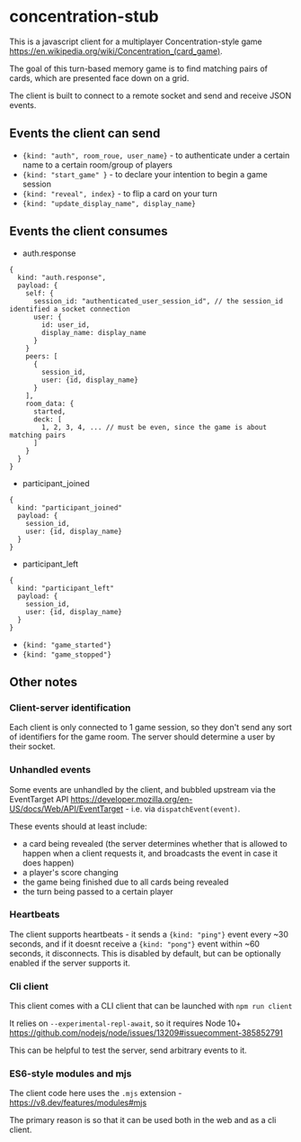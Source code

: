 # concentration-stub
This is a javascript client for a multiplayer Concentration-style game https://en.wikipedia.org/wiki/Concentration_(card_game).

The goal of this turn-based memory game is to find matching pairs of cards, which are presented face down on a grid.

The client is built to connect to a remote socket and send and receive JSON events.

## Events the client can send
- `{kind: "auth", room_roue, user_name}` - to authenticate under a certain name to a certain room/group of players
- `{kind: "start_game" }` - to declare your intention to begin a game session
- `{kind: "reveal", index}` - to flip a card on your turn
- `{kind: "update_display_name", display_name}`

## Events the client consumes
- auth.response
```
{
  kind: "auth.response",
  payload: {
    self: {
      session_id: "authenticated_user_session_id", // the session_id identified a socket connection  
      user: {
        id: user_id,
        display_name: display_name
      }
    }
    peers: [
      {
        session_id,
        user: {id, display_name}
      }
    ],
    room_data: {
      started,
      deck: [
        1, 2, 3, 4, ... // must be even, since the game is about matching pairs
      ]
    }
  }
}
```
- participant_joined
```
{
  kind: "participant_joined"
  payload: {
    session_id,
    user: {id, display_name}
  }
}
```
- participant_left
```
{
  kind: "participant_left"
  payload: {
    session_id,
    user: {id, display_name}
  }
}
```
- `{kind: "game_started"}`
- `{kind: "game_stopped"}`

## Other notes
### Client-server identification
Each client is only connected to 1 game session, so they don't send any sort of identifiers for the game room. The server should determine a user by their socket.

### Unhandled events
Some events are unhandled by the client, and bubbled upstream via the EventTarget API https://developer.mozilla.org/en-US/docs/Web/API/EventTarget - i.e. via `dispatchEvent(event)`.

These events should at least include:
- a card being revealed (the server determines whether that is allowed to happen when a client requests it, and broadcasts the event in case it does happen)
- a player's score changing
- the game being finished due to all cards being revealed
- the turn being passed to a certain player

### Heartbeats
The client supports heartbeats - it sends a `{kind: "ping"}` event every ~30 seconds, and if it doesnt receive a `{kind: "pong"}` event within ~60 seconds, it disconnects.
This is disabled by default, but can be optionally enabled if the server supports it.

### Cli client
This client comes with a CLI client that can be launched with
```npm run client```

It relies on `--experimental-repl-await`, so it requires Node 10+ https://github.com/nodejs/node/issues/13209#issuecomment-385852791

This can be helpful to test the server, send arbitrary events to it.

### ES6-style modules and mjs
The client code here uses the `.mjs` extension - https://v8.dev/features/modules#mjs

The primary reason is so that it can be used both in the web and as a cli client.
